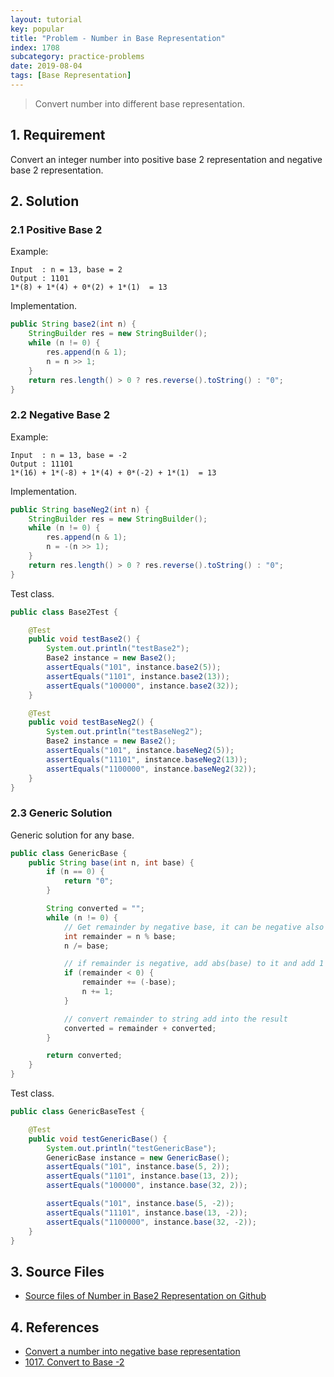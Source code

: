 ```yaml
---
layout: tutorial
key: popular
title: "Problem - Number in Base Representation"
index: 1708
subcategory: practice-problems
date: 2019-08-04
tags: [Base Representation]
---
```


> Convert number into different base representation.

## 1. Requirement
Convert an integer number into positive base 2 representation and negative base 2 representation.

## 2. Solution
### 2.1 Positive Base 2
Example:
```raw
Input  : n = 13, base = 2
Output : 1101
1*(8) + 1*(4) + 0*(2) + 1*(1)  = 13
```
Implementation.
```java
public String base2(int n) {
    StringBuilder res = new StringBuilder();
    while (n != 0) {
        res.append(n & 1);
        n = n >> 1;
    }
    return res.length() > 0 ? res.reverse().toString() : "0";
}
```
### 2.2 Negative Base 2
Example:
```raw
Input  : n = 13, base = -2
Output : 11101
1*(16) + 1*(-8) + 1*(4) + 0*(-2) + 1*(1)  = 13
```
Implementation.
```java
public String baseNeg2(int n) {
    StringBuilder res = new StringBuilder();
    while (n != 0) {
        res.append(n & 1);
        n = -(n >> 1);
    }
    return res.length() > 0 ? res.reverse().toString() : "0";
}
```
Test class.
```java
public class Base2Test {

    @Test
    public void testBase2() {
        System.out.println("testBase2");
        Base2 instance = new Base2();
        assertEquals("101", instance.base2(5));
        assertEquals("1101", instance.base2(13));
        assertEquals("100000", instance.base2(32));
    }

    @Test
    public void testBaseNeg2() {
        System.out.println("testBaseNeg2");
        Base2 instance = new Base2();
        assertEquals("101", instance.baseNeg2(5));
        assertEquals("11101", instance.baseNeg2(13));
        assertEquals("1100000", instance.baseNeg2(32));
    }
}
```
### 2.3 Generic Solution
Generic solution for any base.
```java
public class GenericBase {
    public String base(int n, int base) {
        if (n == 0) {
            return "0";
        }

        String converted = "";
        while (n != 0) {
            // Get remainder by negative base, it can be negative also
            int remainder = n % base;
            n /= base;

            // if remainder is negative, add abs(base) to it and add 1 to n
            if (remainder < 0) {
                remainder += (-base);
                n += 1;
            }

            // convert remainder to string add into the result
            converted = remainder + converted;
        }

        return converted;
    }
}
```
Test class.
```java
public class GenericBaseTest {

    @Test
    public void testGenericBase() {
        System.out.println("testGenericBase");
        GenericBase instance = new GenericBase();
        assertEquals("101", instance.base(5, 2));
        assertEquals("1101", instance.base(13, 2));
        assertEquals("100000", instance.base(32, 2));

        assertEquals("101", instance.base(5, -2));
        assertEquals("11101", instance.base(13, -2));
        assertEquals("1100000", instance.base(32, -2));
    }
}
```

## 3. Source Files
* [Source files of Number in Base2 Representation on Github](https://github.com/jojozhuang/practice-problems/tree/master/number-base)

## 4. References
* [Convert a number into negative base representation](https://www.geeksforgeeks.org/convert-number-negative-base-representation/)
* [1017. Convert to Base -2](https://leetcode.com/problems/convert-to-base-2/discuss/265507/JavaC%2B%2BPython-2-lines-Exactly-Same-as-Base-2)
